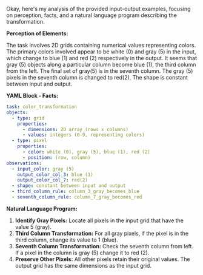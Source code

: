 Okay, here's my analysis of the provided input-output examples, focusing on perception, facts, and a natural language program describing the transformation.

**Perception of Elements:**

The task involves 2D grids containing numerical values representing colors. The primary colors involved appear to be white (0) and gray (5) in the input, which change to blue (1) and red (2) respectively in the output. It seems that gray (5) objects along a particular column become blue (1), the third column from the left. The final set of gray(5) is in the seventh column. The gray (5) pixels in the seventh column is changed to red(2). The shape is constant between input and output.

**YAML Block - Facts:**


```yaml
task: color_transformation
objects:
  - type: grid
    properties:
      - dimensions: 2D array (rows x columns)
      - values: integers (0-9, representing colors)
  - type: pixel
    properties:
      - color: white (0), gray (5), blue (1), red (2)
      - position: (row, column)
observations:
  - input_color: gray (5)
    output_color_col_3: blue (1)
    output_color_col_7: red(2)
  - shape: constant between input and output
  - third_column_rule: column_3_gray_becomes_blue
  - seventh_column_rule: column_7_gray_becomes_red
```


**Natural Language Program:**

1.  **Identify Gray Pixels:** Locate all pixels in the input grid that have the value 5 (gray).
2.  **Third Column Transformation:** For all gray pixels, if the pixel is in the third column, change its value to 1 (blue).
3. **Seventh Column Transformation:** Check the seventh column from left. If a pixel in the column is gray (5) change it to red (2).
4.  **Preserve Other Pixels:** All other pixels retain their original values. The output grid has the same dimensions as the input grid.
